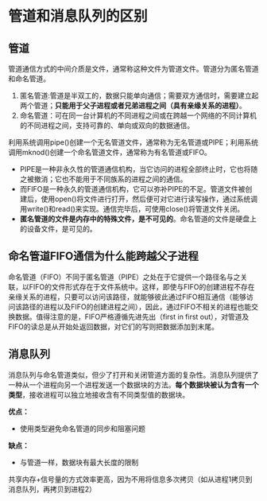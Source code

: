 # 管道和消息队列的区别 #

## 管道 ##
管道通信方式的中间介质是文件，通常称这种文件为管道文件。管道分为匿名管道和命名管道。

1. 匿名管道:管道是半双工的，数据只能单向通信；需要双方通信时，需要建立起两个管道；**只能用于父子进程或者兄弟进程之间（具有亲缘关系的进程）**。
2. 命名管道：可在同一台计算机的不同进程之间或在跨越一个网络的不同计算机的不同进程之间，支持可靠的、单向或双向的数据通信。

利用系统调用pipe()创建一个无名管道文件，通常称为无名管道或PIPE；利用系统调用mknod()创建一个命名管道文件，通常称为有名管道或FIFO。
- PIPE是一种非永久性的管道通信机构，当它访问的进程全部终止时，它也将随之被撤消；它也不能用于不同族系的进程之间的通信。
- 而FIFO是一种永久的管道通信机构，它可以弥补PIPE的不足。管道文件被创建后，使用open()将文件进行打开，然后便可对它进行读写操作，通过系统调用write()和read()来实现。通信完毕后，可使用close()将管道文件关闭。
- **匿名管道的文件是内存中的特殊文件，是不可见的**。命名管道的文件是硬盘上的设备文件，是可见的。

## 命名管道FIFO通信为什么能跨越父子进程 ##

命名管道（FIFO）不同于匿名管道（PIPE）之处在于它提供一个路径名与之关联，以FIFO的文件形式存在于文件系统中。这样，即使与FIFO的创建进程不存在亲缘关系的进程，只要可以访问该路径，就能够彼此通过FIFO相互通信（能够访问该路径的进程以及FIFO的创建进程之间），因此，通过FIFO不相关的进程也能交换数据。值得注意的是，FIFO严格遵循先进先出（first in first out），对管道及FIFO的读总是从开始处返回数据，对它们的写则把数据添加到末尾。

## 消息队列 ##
消息队列与命名管道类似，但少了打开和关闭管道方面的复杂性。消息队列提供了一种从一个进程向另一个进程发送一个数据块的方法。**每个数据块被认为含有一个类型**，接收进程可以独立地接收含有不同类型值的数据块。

**优点：**
- 使用类型避免命名管道的同步和阻塞问题

**缺点：**
- 与管道一样，数据块有最大长度的限制

共享内存+信号量的方式效率更高，因为不用将信息多次拷贝（如从进程1拷贝到消息队列，再拷贝到进程2）

